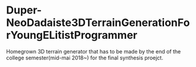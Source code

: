 # Duper-NeoDadaiste3DTerrainGenerationForYoungELitistProgrammer
Homegrown 3D terrain generator that has to be made by the end of the college semester(mid-mai 2018~) for the final synthesis proejct.
